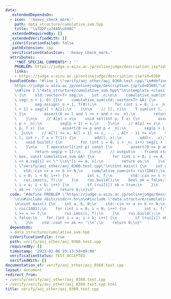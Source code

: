```yaml
---
data:
  _extendedDependsOn:
  - icon: ':heavy_check_mark:'
    path: data_structure/cumulative_sum.hpp
    title: "\u7D2F\u7A4D\u548C"
  _extendedRequiredBy: []
  _extendedVerifiedWith: []
  _isVerificationFailed: false
  _pathExtension: cpp
  _verificationStatusIcon: ':heavy_check_mark:'
  attributes:
    '*NOT_SPECIAL_COMMENTS*': ''
    PROBLEM: https://judge.u-aizu.ac.jp/onlinejudge/description.jsp?id=0360
    links:
    - https://judge.u-aizu.ac.jp/onlinejudge/description.jsp?id=0360
  bundledCode: "#line 1 \"verify/aoj_other/aoj_0360.test.cpp\"\n#define PROBLEM \"\
    https://judge.u-aizu.ac.jp/onlinejudge/description.jsp?id=0360\"\n\n#include <bits/stdc++.h>\n\
    \n#line 2 \"data_structure/cumulative_sum.hpp\"\n\ntemplate <class T> struct cumulative_sum\
    \ {\n    std::vector<T> seg;\n    int _n;\n\n    cumulative_sum(int _n) : _n(_n),\
    \ seg(_n + 1, 0) {}\n    cumulative_sum(std::vector<T> &A) {\n        _n = (int)A.size();\n\
    \        seg.assign(_n + 1, T(0));\n        for (int i = 0; i < _n; i++) seg[i\
    \ + 1] = seg[i] + A[i];\n    }\n\n    // [l, r)\n    T sum(int l, int r) const\
    \ {\n        assert(0 <= l and l <= r and r <= _n);\n        return seg[r] - seg[l];\n\
    \    }\n\n    // A[p] = x\n    void set(int p, T x) {\n        assert(0 <= p and\
    \ p < _n);\n        seg[p + 1] = x;\n    }\n\n    // A[p] += x\n    void add(int\
    \ p, T x) {\n        assert(0 <= p and p < _n);\n        seg[p + 1] += x;\n  \
    \  }\n\n    // A[l] += x, A[l + 1] += x, ... , A[r - 1] += x\n    void imos(int\
    \ l, int r, T x = T(1)) {\n        add(l, x);\n        add(r, -x);\n    }\n\n\
    \    void build() {\n        for (int i = 0; i < _n; i++) seg[i + 1] += seg[i];\n\
    \    }\n\n    T operator[](int p) const {\n        assert(0 <= p and p < _n);\n\
    \        return seg[p + 1];\n    }\n\n    // output\n    friend std::ostream &operator<<(std::ostream\
    \ &os, const cumulative_sum &A) {\n        for (int i = 0; i <= A._n; i++) os\
    \ << A.seg[i] << \" \\n\"[i == A._n];\n        return os;\n    }\n};\n#line 6\
    \ \"verify/aoj_other/aoj_0360.test.cpp\"\n\nint main() {\n    int a, b, N;\n \
    \   std::cin >> a >> b >> N;\n    cumulative_sum<int> rui(1001);\n    for (int\
    \ i = 0; i < N; i++) {\n        int s, f;\n        std::cin >> s >> f;\n     \
    \   rui.imos(s, f);\n    }\n    rui.build();\n    bool ok = false;\n    for (int\
    \ i = a; i < b; i++) {\n        if (rui[i]) ok = true;\n    }\n    std::cout <<\
    \ ok << '\\n';\n    return 0;\n}\n"
  code: "#define PROBLEM \"https://judge.u-aizu.ac.jp/onlinejudge/description.jsp?id=0360\"\
    \n\n#include <bits/stdc++.h>\n\n#include \"data_structure/cumulative_sum.hpp\"\
    \n\nint main() {\n    int a, b, N;\n    std::cin >> a >> b >> N;\n    cumulative_sum<int>\
    \ rui(1001);\n    for (int i = 0; i < N; i++) {\n        int s, f;\n        std::cin\
    \ >> s >> f;\n        rui.imos(s, f);\n    }\n    rui.build();\n    bool ok =\
    \ false;\n    for (int i = a; i < b; i++) {\n        if (rui[i]) ok = true;\n\
    \    }\n    std::cout << ok << '\\n';\n    return 0;\n}"
  dependsOn:
  - data_structure/cumulative_sum.hpp
  isVerificationFile: true
  path: verify/aoj_other/aoj_0360.test.cpp
  requiredBy: []
  timestamp: '2023-02-06 19:13:58+09:00'
  verificationStatus: TEST_ACCEPTED
  verifiedWith: []
documentation_of: verify/aoj_other/aoj_0360.test.cpp
layout: document
redirect_from:
- /verify/verify/aoj_other/aoj_0360.test.cpp
- /verify/verify/aoj_other/aoj_0360.test.cpp.html
title: verify/aoj_other/aoj_0360.test.cpp
---
```

